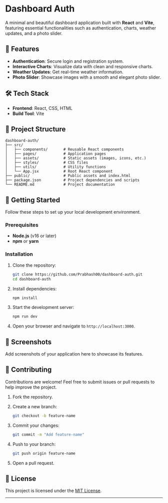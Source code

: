 # Dashboard Auth

A minimal and beautiful dashboard application built with **React** and **Vite**, featuring essential functionalities such as authentication, charts, weather updates, and a photo slider.


## 🚀 Features

- **Authentication**: Secure login and registration system.
- **Interactive Charts**: Visualize data with clean and responsive charts.
- **Weather Updates**: Get real-time weather information.
- **Photo Slider**: Showcase images with a smooth and elegant photo slider.

## 🛠 Tech Stack

- **Frontend**: React, CSS, HTML
- **Build Tool**: Vite

## 📂 Project Structure

```
dashboard-auth/
├── src/
│   ├── components/       # Reusable React components
│   ├── pages/            # Application pages
│   ├── assets/           # Static assets (images, icons, etc.)
│   ├── styles/           # CSS files
│   ├── utils/            # Utility functions
│   └── App.jsx           # Root React component
├── public/               # Public assets and index.html
├── package.json          # Project dependencies and scripts
└── README.md             # Project documentation
```

## 🚀 Getting Started

Follow these steps to set up your local development environment.

### Prerequisites

- **Node.js** (v16 or later)
- **npm** or **yarn**

### Installation

1. Clone the repository:

   ```bash
   git clone https://github.com/Prabhash00/dashboard-auth.git
   cd dashboard-auth
   ```

2. Install dependencies:

   ```bash
   npm install
   ```

3. Start the development server:

   ```bash
   npm run dev
   ```

4. Open your browser and navigate to `http://localhost:3000`.

## 📸 Screenshots

Add screenshots of your application here to showcase its features.

## 🌟 Contributing

Contributions are welcome! Feel free to submit issues or pull requests to help improve the project.

1. Fork the repository.
2. Create a new branch:

   ```bash
   git checkout -b feature-name
   ```

3. Commit your changes:

   ```bash
   git commit -m "Add feature-name"
   ```

4. Push to your branch:

   ```bash
   git push origin feature-name
   ```

5. Open a pull request.

## 📝 License

This project is licensed under the [MIT License](LICENSE).

---
